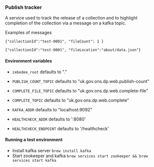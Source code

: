 ### Publish tracker

A service used to track the release of a collection and to highlight completion
of the collection via a message on a kafka topic.

Examples of messages
```
{"collectionId":"test-0001", "fileCount": 1 }

{"collectionId":"test-0001", "fileLocation":"about/data.json"}
```

#### Environment variables
* `zebedee_root` defaults to "."
* `PUBLISH_COUNT_TOPIC` defaults to "uk.gov.ons.dp.web.publish-count"
* `COMPLETE_FILE_TOPIC` defaults to "uk.gov.ons.dp.web.complete-file"
* `COMPLETE_TOPIC` defaults to "uk.gov.ons.dp.web.complete"
* `KAFKA_ADDR` defaults to "localhost:9092"

* `HEALTHCHECK_ADDR` defaults to ':8080'
* `HEALTHCHECK_ENDPOINT` defaults to '/healthcheck'


#### Running a test environment
* Install kafka server ```brew install kafka```
* Start zookeeper and kafka ```brew services start zookeeper && brew services start kafka```
